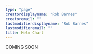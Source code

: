 ```yaml
---
type: "page"
creatordisplayname: "Rob Barnes"
creatoremail: ""
lastmodifierdisplayname: "Rob Barnes"
lastmodifieremail: ""
title: Helm Chart
---
```


COMING SOON
